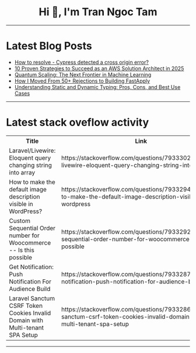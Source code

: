 <h1 align="center">Hi 👋, I'm Tran Ngoc Tam</h1>

---

# Latest Blog Posts 
<!-- BLOG-POST-LIST:START -->
- [How to resolve - Cypress detected a cross origin error?](https://dev.to/hexa-home/how-to-resolve-cypress-detected-a-cross-origin-error-229d)
- [10 Proven Strategies to Succeed as an AWS Solution Architect in 2025](https://dev.to/shaik_muskansultana_f054/10-proven-strategies-to-succeed-as-an-aws-solution-architect-in-2025-50a2)
- [Quantum Scaling: The Next Frontier in Machine Learning](https://dev.to/dansasser/quantum-scaling-the-next-frontier-in-machine-learning-32bl)
- [How I Moved From 50+ Rejections to Building FastApply](https://dev.to/codev206/how-i-moved-from-50-rejections-to-building-fastapply-mb6)
- [Understanding Static and Dynamic Typing: Pros, Cons, and Best Use Cases](https://dev.to/hexadecimalsoftware/understanding-static-and-dynamic-typing-pros-cons-and-best-use-cases-1o6l)
<!-- BLOG-POST-LIST:END -->

---

# Latest stack oveflow activity
<table>
  <tr><th>Title</th><th>Link</th></tr>
  <!-- STACKOVERFLOW:START --><tr><td>Laravel/Livewire: Eloquent query changing string into array</td><td>https://stackoverflow.com/questions/79333028/laravel-livewire-eloquent-query-changing-string-into-array</td></tr><tr><td>How to make the default image description visible in WordPress?</td><td>https://stackoverflow.com/questions/79332945/how-to-make-the-default-image-description-visible-in-wordpress</td></tr><tr><td>Custom Sequential Order number for Woocommerce -- Is this possible</td><td>https://stackoverflow.com/questions/79332923/custom-sequential-order-number-for-woocommerce-is-this-possible</td></tr><tr><td>Get Notification: Push Notification For Audience Build</td><td>https://stackoverflow.com/questions/79332870/get-notification-push-notification-for-audience-build</td></tr><tr><td>Laravel Sanctum CSRF Token Cookies Invalid Domain with Multi-tenant SPA Setup</td><td>https://stackoverflow.com/questions/79332869/laravel-sanctum-csrf-token-cookies-invalid-domain-with-multi-tenant-spa-setup</td></tr><!-- STACKOVERFLOW:END -->
</table>

---


